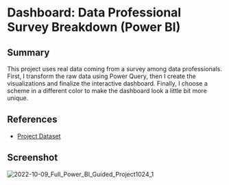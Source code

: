 # Dashboard: Data Professional Survey Breakdown (Power BI)

## Summary

This project uses real data coming from a survey among data professionals. First, I transform the raw data using Power Query, then I create the visualizations and finalize the interactive dashboard. Finally, I choose a scheme in a different color to make the dashboard look a little bit more unique.

## References

- [Project Dataset](https://github.com/AlexTheAnalyst/Power-BI/blob/main/Power%20BI%20-%20Final%20Project.xlsx)

## Screenshot

![2022-10-09_Full_Power_BI_Guided_Project1024_1](https://user-images.githubusercontent.com/53877625/201211072-46c88a00-0dae-4af8-93b0-c1b7dd777fe2.jpg)

